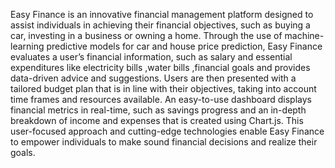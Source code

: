 Easy Finance is an innovative financial management platform designed to assist individuals in achieving their financial objectives, such as buying a car, investing in a business or owning a home. Through the use of machine-learning predictive models for car and house price prediction, Easy Finance evaluates a user’s financial information, such as salary and essential expenditures like electricity bills ,water bills ,financial goals and provides data-driven advice and suggestions. Users are then presented with a tailored budget plan that is in line with their objectives, taking into account time frames and resources available. An easy-to-use dashboard displays financial metrics in real-time, such as savings progress and an in-depth breakdown of income and expenses that is created using Chart.js. This user-focused approach and cutting-edge technologies enable Easy Finance to empower individuals to make sound financial decisions and realize their goals.
